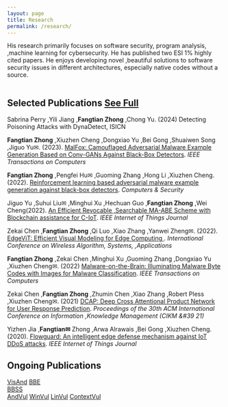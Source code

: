 ```yaml
---
layout: page
title: Research
permalink: /research/
---
```


His research primarily focuses on software security, program analysis, ,machine learning for cybersecurity. He has published two ESI 1% highly cited papers. He enjoys developing novel ,beautiful solutions to software security issues in different architectures, especially native codes without a source. 
<hr style="clear:both;visibility: hidden;" />


## Selected Publications [See Full](https://scholar.google.com.hk/citations?user=byrWN40AAAAJ&hl=zh-CN&oi=ao)

Sabrina Perry ,Yili Jiang ,**Fangtian Zhong** ,Chong Yu. (2024) Detecting Poisoning Attacks with DynaDetect, ISICN

**Fangtian Zhong** ,Xiuzhen Cheng ,Dongxiao Yu ,Bei Gong ,Shuaiwen Song ,Jiguo Yu✉. (2023). [MalFox: Camouflaged Adversarial Malware Example Generation Based on Conv-GANs Against Black-Box Detectors](https://ieeexplore.ieee.org/abstract/document/10017127/). *IEEE Transactions on Computers*

**Fangtian Zhong** ,Pengfei Hu✉ ,Guoming Zhang ,Hong Li ,Xiuzhen Cheng. (2022). [Reinforcement learning based adversarial malware example generation against black-box detectors](https://ieeexplore.ieee.org/abstract/document/9090824). *Computers \& Security*

Jiguo Yu ,Suhui Liu✉ ,Minghui Xu ,Hechuan Guo ,**Fangtian Zhong** ,Wei Cheng(2022). [An Efficient Revocable ,Searchable MA-ABE Scheme with Blockchain assistance for C-IoT](https://ieeexplore.ieee.org/abstract/document/9920181). *IEEE Internet of Things Journal*  

Zekai Chen ,**Fangtian Zhong** ,Qi Luo ,Xiao Zhang ,Yanwei Zheng✉. (2022). [EdgeViT: Efficient Visual Modeling for Edge Computing
](https://link.springer.com/chapter/10.1007/978-3-031-19211-1_33). *International Conference on Wireless Algorithm, Systems, ,Applications* 

**Fangtian Zhong** ,Zekai Chen ,Minghui Xu ,Guoming Zhang ,Dongxiao Yu ,Xiuzhen Cheng✉. (2022) [Malware-on-the-Brain: Illuminating Malware Byte Codes with Images for Malware Classification](https://ieeexplore.ieee.org/abstract/document/9737370). *IEEE Transactions on Computers*

Zekai Chen ,**Fangtian Zhong** ,Zhumin Chen ,Xiao Zhang ,Robert Pless ,Xiuzhen Cheng✉. (2021) [DCAP: Deep Cross Attentional Product Network for User Response Prediction](https://dl.acm.org/doi/abs/10.1145/3459637.3482246). *Proceedings of the 30th ACM International Conference on Information ,Knowledge Management (CIKM &#39 21)* 

Yizhen Jia ,**Fangtian✉** Zhong ,Arwa Alrawais ,Bei Gong ,Xiuzhen Cheng. (2020). [Flowguard: An intelligent edge defense mechanism against IoT DDoS attacks](https://ieeexplore.ieee.org/abstract/document/9090824). *IEEE Internet of Things Journal*


## Ongoing Publications

[VisAnd]()
[BBE]()   
[BBSS]()  
[AndVul]()
[WinVul]()
[LinVul]() 
[ContextVul]()